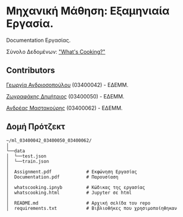 # Μηχανική Μάθηση: Εξαμηνιαία Εργασία.

Documentation Εργασίας.

Σύνολο Δεδομένων: ["What's Cooking?"](https://www.kaggle.com/c/whats-cooking/data)

## Contributors

[Γεωργία Ανδριοσοπούλου](https://github.com/GeorgiaAndr22) (03400042) - ΕΔΕΜΜ.

[Ζωγραφάκης Δημήτριος](https://github.com/dimzog) (03400050) - ΕΔΕΜΜ.

[Ανδρέας Μαστακούρης](https://github.com/AndreasMastakouris) (03400062) - ΕΔΕΜΜ.

## Δομή Πρότζεκτ


```
~/ml_03400042_03400050_03400062/
│
└──data
│  └──test.json
│  └──train.json
│
│  Assignment.pdf             # Εκφώνηση Εργασίας
│  Documentation.pdf          # Παρουσίαση
│
│  whatscooking.ipnyb         # Κώδικας της εργασίας
│  whatscooking.html          # Jupyter σε html
│
│  README.md                  # Αρχική σελίδα του repo
│  requirements.txt           # Βιβλιοθήκες που χρησιμοποίηθηκαν

```